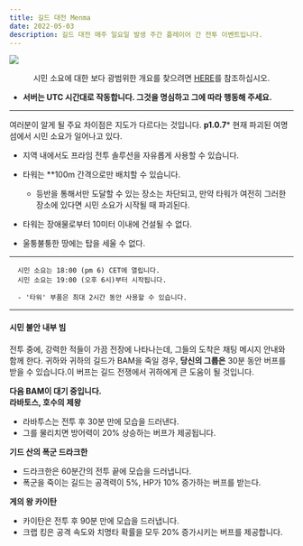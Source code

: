 ```yaml
---
title: 길드 대전 Menma
date: 2022-05-03  
description: 길드 대전 매주 일요일 발생 주간 플레이어 간 전투 이벤트입니다.
---
```


![](https://i.imgur.com/RpReIFh.png)

<center>

시민 소요에 대한 보다 광범위한 개요를 찾으려면 [HERE](../activity/civil-unrest.md)를 참조하십시오.

</center>

- **서버는 UTC 시간대로 작동합니다. 그것을 명심하고 그에 따라 행동해 주세요.**

<hr/>

여러분이 알게 될 주요 차이점은 지도가 다르다는 것입니다. **p1.0.7*** 현재 파괴된 여명섬에서 시민 소요가 일어나고 있다.
- 지역 내에서도 프라임 전투 솔루션을 자유롭게 사용할 수 있습니다.

- 타워는 **100m 간격으로만 배치할 수 있습니다.
  - 등반을 통해서만 도달할 수 있는 장소는 차단되고, 만약 타워가 여전히 그러한 장소에 있다면 시민 소요가 시작될 때 파괴된다.
- 타워는 장애물로부터 10미터 이내에 건설될 수 없다.
- 울퉁불퉁한 땅에는 탑을 세울 수 없다.

<hr/>

      시민 소요는 18:00 (pm 6) CET에 열립니다.
      시민 소요는 19:00 (오후 6시)부터 시작됩니다.

      - '타워' 부품은 최대 2시간 동안 사용할 수 있습니다.

<hr/>
 
#### 시민 불안 내부 빔

전투 중에, 강력한 적들이 가끔 전장에 나타나는데, 그들의 도착은 채팅 메시지 안내와 함께 한다.
귀하와 귀하의 길드가 BAM을 죽일 경우, **당신의 그룹은** 30분 동안 버프를 받을 수 있습니다.이 버프는 길드 전쟁에서 귀하에게 큰 도움이 될 것입니다.

**다음 BAM이 대기 중입니다.** <br>
**라바토스, 호수의 제왕**
- 라바투스는 전투 후 30분 만에 모습을 드러낸다.
- 그를 물리치면 방어력이 20% 상승하는 버프가 제공됩니다.

**기드 산의 폭군 드라크한**
- 드라크한은 60분간의 전투 끝에 모습을 드러냅니다.
- 폭군을 죽이는 길드는 공격력이 5%, HP가 10% 증가하는 버프를 받는다.

**게의 왕 카이탄**
- 카이탄은 전투 후 90분 만에 모습을 드러냅니다.
- 크랩 킹은 공격 속도와 치명타 확률을 모두 20% 증가시키는 버프를 제공합니다.


